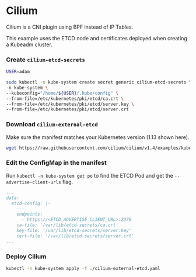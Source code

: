 # Cilium

Cilium is a CNI plugin using BPF instead of IP Tables.

This example uses the ETCD node and certificates deployed when creating a Kubeadm cluster.

### Create `cilium-etcd-secrets`

```bash
USER=adam

sudo kubectl -n kube-system create secret generic cilium-etcd-secrets \
-n kube-system \
--kubeconfig="/home/${USER}/.kube/config" \
--from-file=/etc/kubernetes/pki/etcd/ca.crt \
--from-file=/etc/kubernetes/pki/etcd/server.key \
--from-file=/etc/kubernetes/pki/etcd/server.crt
```

### Download `cilium-external-etcd`

Make sure the manifest matches your Kubernetes version (1.13 shown here).

```bash
wget https://raw.githubusercontent.com/cilium/cilium/v1.4/examples/kubernetes/1.13/cilium-external-etcd.yaml
```

### Edit the ConfigMap in the manifest

Run `kubectl -n kube-system get po` to find the ETCD Pod and get the `--advertise-client-urls` flag.

```yaml
...
data:
  etcd-config: |-
    ---
    endpoints:
      - https://<ETCD_ADVERTISE_CLIENT_URL>:2379
    ca-file: '/var/lib/etcd-secrets/ca.crt'
    key-file: '/var/lib/etcd-secrets/server.key'
    cert-file: '/var/lib/etcd-secrets/server.crt'
...
```

### Deploy Cilium

```bash
kubectl -n kube-system apply -f ./cilium-external-etcd.yaml
```
